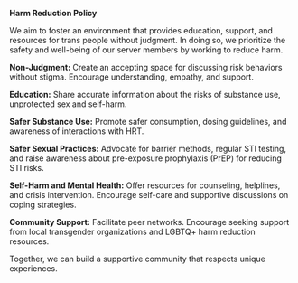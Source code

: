 **Harm Reduction Policy**

We aim to foster an environment that provides education, support, and resources for trans people without judgment. In doing so, we prioritize the safety and well-being of our server members by working to reduce harm.

**Non-Judgment:** Create an accepting space for discussing risk behaviors without stigma. Encourage understanding, empathy, and support.

**Education:** Share accurate information about the risks of substance use, unprotected sex and self-harm.

**Safer Substance Use:** Promote safer consumption, dosing guidelines, and awareness of interactions with HRT.

**Safer Sexual Practices:** Advocate for barrier methods, regular STI testing, and raise awareness about pre-exposure prophylaxis (PrEP) for reducing STI risks.

**Self-Harm and Mental Health:** Offer resources for counseling, helplines, and crisis intervention. Encourage self-care and supportive discussions on coping strategies.

**Community Support:** Facilitate peer networks. Encourage seeking support from local transgender organizations and LGBTQ+ harm reduction resources.


Together, we can build a supportive community that respects unique experiences.
